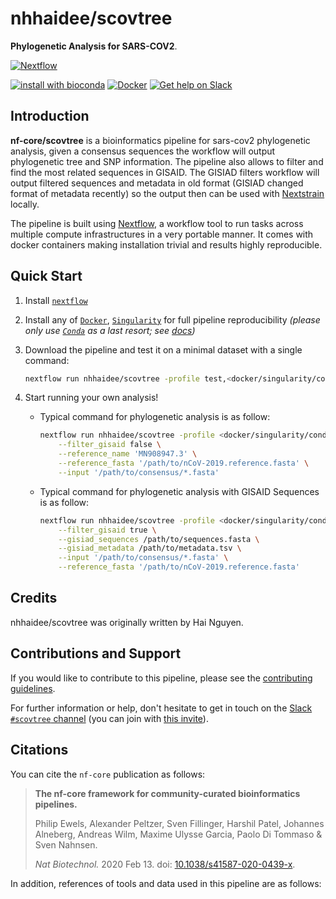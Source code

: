 # nhhaidee/scovtree

**Phylogenetic Analysis for SARS-COV2**.

[![Nextflow](https://img.shields.io/badge/nextflow%20DSL2-%E2%89%A521.04.0-23aa62.svg?labelColor=000000)](https://www.nextflow.io/)

[![install with bioconda](https://img.shields.io/badge/install%20with-bioconda-brightgreen.svg)](https://bioconda.github.io/)
[![Docker](https://img.shields.io/docker/automated/nfcore/scovtree.svg)](https://hub.docker.com/r/nfcore/scovtree)
[![Get help on Slack](http://img.shields.io/badge/slack-nf--core%20%23scovtree-4A154B?logo=slack)](https://nfcore.slack.com/channels/scovtree)

## Introduction

<!-- TODO nf-core: Write a 1-2 sentence summary of what data the pipeline is for and what it does -->
**nf-core/scovtree** is a bioinformatics pipeline for sars-cov2 phylogenetic analysis, given a consensus sequences the workflow will output phylogenetic tree and SNP information. The pipeline also allows to filter and find the most related sequences in GISAID. The GISIAD filters workflow will output filtered sequences and metadata in old format (GISIAD changed format of metadata recently) so the output then can be used with [Nextstrain](https://github.com/nextstrain/ncov) locally.

The pipeline is built using [Nextflow](https://www.nextflow.io), a workflow tool to run tasks across multiple compute infrastructures in a very portable manner. It comes with docker containers making installation trivial and results highly reproducible.

## Quick Start

1. Install [`nextflow`](https://nf-co.re/usage/installation)

2. Install any of [`Docker`](https://docs.docker.com/engine/installation/), [`Singularity`](https://www.sylabs.io/guides/3.0/user-guide/) for full pipeline reproducibility _(please only use [`Conda`](https://conda.io/miniconda.html) as a last resort; see [docs](https://nf-co.re/usage/configuration#basic-configuration-profiles))_

3. Download the pipeline and test it on a minimal dataset with a single command:

    ```bash
    nextflow run nhhaidee/scovtree -profile test,<docker/singularity/conda>
    ```
   
4. Start running your own analysis!

    * Typical command for phylogenetic analysis is as follow:

        ```bash
        nextflow run nhhaidee/scovtree -profile <docker/singularity/conda> \
            --filter_gisaid false \
            --reference_name 'MN908947.3' \
            --reference_fasta '/path/to/nCoV-2019.reference.fasta' \
            --input '/path/to/consensus/*.fasta'
        ```

    * Typical command for phylogenetic analysis with GISAID Sequences is as follow:

        ```bash
        nextflow run nhhaidee/scovtree -profile <docker/singularity/conda> \
            --filter_gisaid true \
            --gisiad_sequences /path/to/sequences.fasta \
            --gisiad_metadata /path/to/metadata.tsv \
            --input '/path/to/consensus/*.fasta' \
            --reference_fasta '/path/to/nCoV-2019.reference.fasta'
        ```
      
## Credits

nhhaidee/scovtree was originally written by Hai Nguyen.

<!-- TODO nf-core: If applicable, make list of people who have also contributed -->

## Contributions and Support

If you would like to contribute to this pipeline, please see the [contributing guidelines](.github/CONTRIBUTING.md).

For further information or help, don't hesitate to get in touch on the [Slack `#scovtree` channel](https://nfcore.slack.com/channels/scovtree) (you can join with [this invite](https://nf-co.re/join/slack)).

## Citations

<!-- TODO nf-core: Add citation for pipeline after first release. Uncomment lines below and update Zenodo doi. -->
<!-- If you use  nf-core/scovtree for your analysis, please cite it using the following doi: [10.5281/zenodo.XXXXXX](https://doi.org/10.5281/zenodo.XXXXXX) -->

You can cite the `nf-core` publication as follows:

> **The nf-core framework for community-curated bioinformatics pipelines.**
>
> Philip Ewels, Alexander Peltzer, Sven Fillinger, Harshil Patel, Johannes Alneberg, Andreas Wilm, Maxime Ulysse Garcia, Paolo Di Tommaso & Sven Nahnsen.
>
> _Nat Biotechnol._ 2020 Feb 13. doi: [10.1038/s41587-020-0439-x](https://dx.doi.org/10.1038/s41587-020-0439-x).

In addition, references of tools and data used in this pipeline are as follows:

<!-- TODO nf-core: Add bibliography of tools and data used in your pipeline -->
